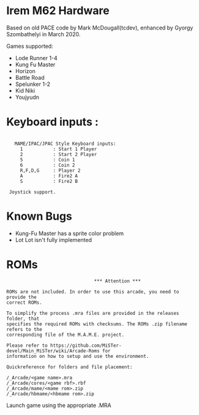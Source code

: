 Irem M62 Hardware
=================

Based on old PACE code by Mark McDougall(tcdev), enhanced by Gyorgy Szombathelyi in March 2020.

Games supported:
- Lode Runner 1-4
- Kung Fu Master
- Horizon
- Battle Road
- Spelunker 1-2
- Kid Niki
- Youjyudn

# Keyboard inputs :
```

   MAME/IPAC/JPAC Style Keyboard inputs:
     1           : Start 1 Player
     2           : Start 2 Player
     5           : Coin 1
     6           : Coin 2
     R,F,D,G     : Player 2
     A           : Fire2 A
     S           : Fire2 B 
	
 Joystick support. 
```

# Known Bugs

- Kung-Fu Master has a sprite color problem
- Lot Lot isn't fully implemented


# ROMs
```
                                *** Attention ***

ROMs are not included. In order to use this arcade, you need to provide the
correct ROMs.

To simplify the process .mra files are provided in the releases folder, that
specifies the required ROMs with checksums. The ROMs .zip filename refers to the
corresponding file of the M.A.M.E. project.

Please refer to https://github.com/MiSTer-devel/Main_MiSTer/wiki/Arcade-Roms for
information on how to setup and use the environment.

Quickreference for folders and file placement:

/_Arcade/<game name>.mra
/_Arcade/cores/<game rbf>.rbf
/_Arcade/mame/<mame rom>.zip
/_Arcade/hbmame/<hbmame rom>.zip

```

Launch game using the appropriate .MRA

